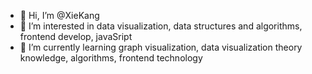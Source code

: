 - 👋 Hi, I’m @XieKang
- 👀 I’m interested in data visualization, data structures and algorithms, frontend develop, javaSript
- 🌱 I’m currently learning graph visualization, data visualization theory knowledge, algorithms, frontend technology

<!---
XieKang1996/XieKang1996 is a ✨ special ✨ repository because its `README.md` (this file) appears on your GitHub profile.
You can click the Preview link to take a look at your changes.
--->
